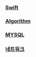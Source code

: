 ### [Swift](./swift.md)
### [Algorithm](./algo.md)
### [MYSQL](./mysql/main.md)
### [네트워크](./network/main.md)
